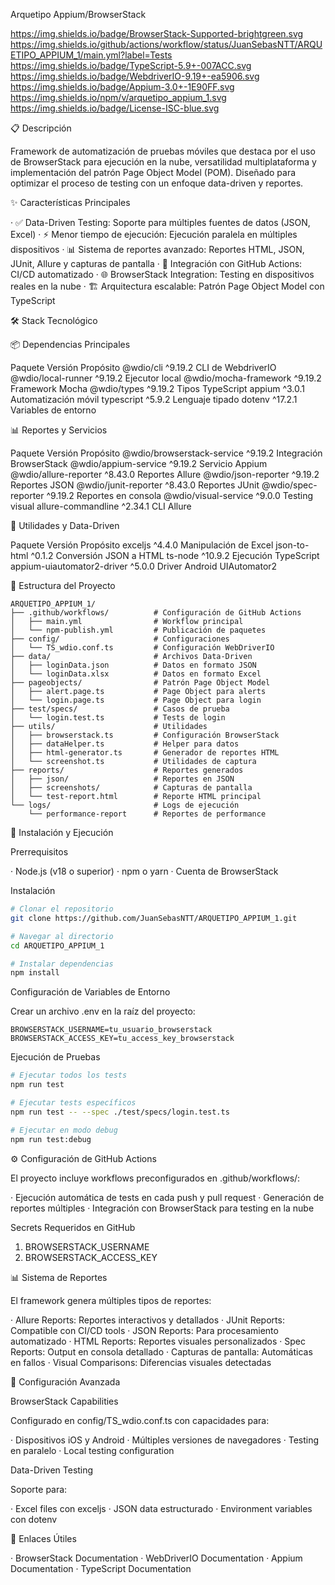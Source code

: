Arquetipo Appium/BrowserStack

https://img.shields.io/badge/BrowserStack-Supported-brightgreen.svg https://img.shields.io/github/actions/workflow/status/JuanSebasNTT/ARQUETIPO_APPIUM_1/main.yml?label=Tests https://img.shields.io/badge/TypeScript-5.9+-007ACC.svg https://img.shields.io/badge/WebdriverIO-9.19+-ea5906.svg https://img.shields.io/badge/Appium-3.0+-1E90FF.svg https://img.shields.io/npm/v/arquetipo_appium_1.svg https://img.shields.io/badge/License-ISC-blue.svg

📋 Descripción

Framework de automatización de pruebas móviles que destaca por el uso de BrowserStack para ejecución en la nube, versatilidad multiplataforma y implementación del patrón Page Object Model (POM). Diseñado para optimizar el proceso de testing con un enfoque data-driven y reportes.

✨ Características Principales

· ✅ Data-Driven Testing: Soporte para múltiples fuentes de datos (JSON, Excel)
· ⚡ Menor tiempo de ejecución: Ejecución paralela en múltiples dispositivos
· 📊 Sistema de reportes avanzado: Reportes HTML, JSON, JUnit, Allure y capturas de pantalla
· 🔄 Integración con GitHub Actions: CI/CD automatizado
· 🌐 BrowserStack Integration: Testing en dispositivos reales en la nube
· 🏗️ Arquitectura escalable: Patrón Page Object Model con TypeScript

🛠️ Stack Tecnológico

📦 Dependencias Principales

Paquete Versión Propósito
@wdio/cli ^9.19.2 CLI de WebdriverIO
@wdio/local-runner ^9.19.2 Ejecutor local
@wdio/mocha-framework ^9.19.2 Framework Mocha
@wdio/types ^9.19.2 Tipos TypeScript
appium ^3.0.1 Automatización móvil
typescript ^5.9.2 Lenguaje tipado
dotenv ^17.2.1 Variables de entorno

📊 Reportes y Servicios

Paquete Versión Propósito
@wdio/browserstack-service ^9.19.2 Integración BrowserStack
@wdio/appium-service ^9.19.2 Servicio Appium
@wdio/allure-reporter ^8.43.0 Reportes Allure
@wdio/json-reporter ^9.19.2 Reportes JSON
@wdio/junit-reporter ^8.43.0 Reportes JUnit
@wdio/spec-reporter ^9.19.2 Reportes en consola
@wdio/visual-service ^9.0.0 Testing visual
allure-commandline ^2.34.1 CLI Allure

📁 Utilidades y Data-Driven

Paquete Versión Propósito
exceljs ^4.4.0 Manipulación de Excel
json-to-html ^0.1.2 Conversión JSON a HTML
ts-node ^10.9.2 Ejecución TypeScript
appium-uiautomator2-driver ^5.0.0 Driver Android UIAutomator2

📁 Estructura del Proyecto

```
ARQUETIPO_APPIUM_1/
├── .github/workflows/          # Configuración de GitHub Actions
│   ├── main.yml                # Workflow principal
│   └── npm-publish.yml         # Publicación de paquetes
├── config/                     # Configuraciones
│   └── TS_wdio.conf.ts         # Configuración WebDriverIO
├── data/                       # Archivos Data-Driven
│   ├── loginData.json          # Datos en formato JSON
│   └── loginData.xlsx          # Datos en formato Excel
├── pageobjects/                # Patrón Page Object Model
│   ├── alert.page.ts           # Page Object para alerts
│   └── login.page.ts           # Page Object para login
├── test/specs/                 # Casos de prueba
│   └── login.test.ts           # Tests de login
├── utils/                      # Utilidades
│   ├── browserstack.ts         # Configuración BrowserStack
│   ├── dataHelper.ts           # Helper para datos
│   ├── html-generator.ts       # Generador de reportes HTML
│   └── screenshot.ts           # Utilidades de captura
├── reports/                    # Reportes generados
│   ├── json/                   # Reportes en JSON
│   ├── screenshots/            # Capturas de pantalla
│   └── test-report.html        # Reporte HTML principal
└── logs/                       # Logs de ejecución
    └── performance-report      # Reportes de performance
```

🚀 Instalación y Ejecución

Prerrequisitos

· Node.js (v18 o superior)
· npm o yarn
· Cuenta de BrowserStack

Instalación

```bash
# Clonar el repositorio
git clone https://github.com/JuanSebasNTT/ARQUETIPO_APPIUM_1.git

# Navegar al directorio
cd ARQUETIPO_APPIUM_1

# Instalar dependencias
npm install
```

Configuración de Variables de Entorno

Crear un archivo .env en la raíz del proyecto:

```env
BROWSERSTACK_USERNAME=tu_usuario_browserstack
BROWSERSTACK_ACCESS_KEY=tu_access_key_browserstack
```

Ejecución de Pruebas

```bash
# Ejecutar todos los tests
npm run test

# Ejecutar tests específicos
npm run test -- --spec ./test/specs/login.test.ts

# Ejecutar en modo debug
npm run test:debug
```

⚙️ Configuración de GitHub Actions

El proyecto incluye workflows preconfigurados en .github/workflows/:

· Ejecución automática de tests en cada push y pull request
· Generación de reportes múltiples
· Integración con BrowserStack para testing en la nube

Secrets Requeridos en GitHub

1. BROWSERSTACK_USERNAME 
2. BROWSERSTACK_ACCESS_KEY 

📊 Sistema de Reportes

El framework genera múltiples tipos de reportes:

· Allure Reports: Reportes interactivos y detallados
· JUnit Reports: Compatible con CI/CD tools
· JSON Reports: Para procesamiento automatizado
· HTML Reports: Reportes visuales personalizados
· Spec Reports: Output en consola detallado
· Capturas de pantalla: Automáticas en fallos
· Visual Comparisons: Diferencias visuales detectadas

🔧 Configuración Avanzada

BrowserStack Capabilities

Configurado en config/TS_wdio.conf.ts con capacidades para:

· Dispositivos iOS y Android
· Múltiples versiones de navegadores
· Testing en paralelo
· Local testing configuration

Data-Driven Testing

Soporte para:

· Excel files con exceljs
· JSON data estructurado
· Environment variables con dotenv

🔗 Enlaces Útiles

· BrowserStack Documentation
· WebDriverIO Documentation
· Appium Documentation
· TypeScript Documentation